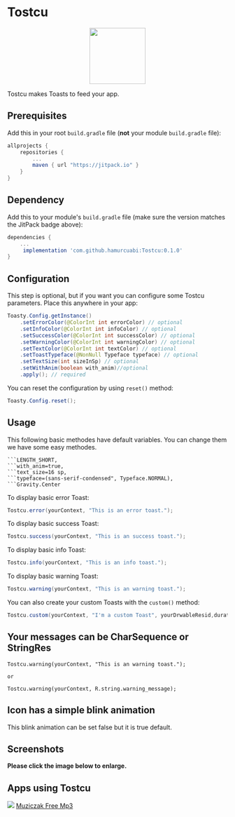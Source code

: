 # Tostcu

<div align="center">
	<img src="https://downloader.disk.yandex.ru/preview/25d00295526f8a7aa36bfd56cfd033621600a16a7e49ebdd3ce86b6f8714498a/5c111576/jo1RqTg1tVw_8ETCesvFHVaffrEMkgTKijd9gg60fvycEl6zrIQbD2ZnS7DP6a4rk4Kt8hXkQDv86zIGKzedsA%3D%3D?uid=0&filename=tostcu.png&disposition=inline&hash=&limit=0&content_type=image%2Fpng&tknv=v2&size=2048x2048" width="128">
</div>

Tostcu makes Toasts to feed your app.

## Prerequisites

Add this in your root `build.gradle` file (**not** your module `build.gradle` file):

```gradle
allprojects {
	repositories {
		...
		maven { url "https://jitpack.io" }
	}
}
```

## Dependency

Add this to your module's `build.gradle` file (make sure the version matches the JitPack badge above):

```gradle
dependencies {
	...
	 implementation 'com.github.hamurcuabi:Tostcu:0.1.0'
}
```

## Configuration

This step is optional, but if you want you can configure some Tostcu parameters. Place this anywhere in your app:

```java
Toasty.Config.getInstance()
    .setErrorColor(@ColorInt int errorColor) // optional
    .setInfoColor(@ColorInt int infoColor) // optional
    .setSuccessColor(@ColorInt int successColor) // optional
    .setWarningColor(@ColorInt int warningColor) // optional
    .setTextColor(@ColorInt int textColor) // optional
    .setToastTypeface(@NonNull Typeface typeface) // optional
    .setTextSize(int sizeInSp) // optional
    .setWithAnim(boolean with_anim)//optional
    .apply(); // required
```

You can reset the configuration by using `reset()` method:

```java
Toasty.Config.reset();
```

## Usage
This following basic methodes have default variables. You can change them we have some easy methodes.
```
```LENGTH_SHORT, 
```with_anim=true,
```text_size=16 sp, 
```typeface=(sans-serif-condensed", Typeface.NORMAL),
```Gravity.Center
```

To display basic error Toast:

``` java
Tostcu.error(yourContext, "This is an error toast.");
```

To display basic success Toast:

``` java
Tostcu.success(yourContext, "This is an success toast.");
```
To display basic info Toast:

``` java
Tostcu.info(yourContext, "This is an info toast.");
```
To display basic warning Toast:

``` java
Tostcu.warning(yourContext, "This is an warning toast.");
```

You can also create your custom Toasts with the `custom()` method:
``` java
Tostcu.custom(yourContext, "I'm a custom Toast", yourDrwableResid,duration, bg_color, gravity, with_anim,typeface,text_size);
```

## Your messages can be CharSequence or StringRes 

``` example
Tostcu.warning(yourContext, "This is an warning toast.");

or

Tostcu.warning(yourContext, R.string.warning_message);
```

## Icon has a simple blink animation

This blink animation can be set false but it is true default.

## Screenshots

**Please click the image below to enlarge.**



Apps using Tostcu
--
<img src="https://lh3.googleusercontent.com/kkjF6Owgj0SOPD2qX5cUYV8cNCc4Mo-tM7me3aPwzh1Mn7ABP0nF1-WyQyGQ4ssOXA=s180-rw" />
<a href="https://play.google.com/store/apps/details?id=com.emrehmrc.musicapp">Muziczak Free Mp3</a>

	
      
